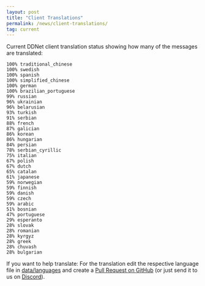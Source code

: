 ```yaml
---
layout: post
title: "Client Translations"
permalink: /news/client-translations/
tag: current
---
```


Current DDNet client translation status showing how many of the messages are translated:

```
100% traditional_chinese
100% swedish
100% spanish
100% simplified_chinese
100% german
100% brazilian_portuguese
99% russian
96% ukrainian
96% belarusian
93% turkish
91% serbian
88% french
87% galician
86% korean
86% hungarian
84% persian
78% serbian_cyrillic
75% italian
67% polish
67% dutch
65% catalan
61% japanese
59% norwegian
59% finnish
59% danish
59% czech
59% arabic
51% bosnian
47% portuguese
29% esperanto
28% slovak
28% romanian
28% kyrgyz
28% greek
28% chuvash
28% bulgarian
```

If you want to help translate: For the translation edit the respective language file in [data/languages](https://github.com/ddnet/ddnet/tree/master/data/languages) and create a [Pull Request on GitHub](https://github.com/ddnet/ddnet/) (or just send it to us on [Discord](/discord/)).

